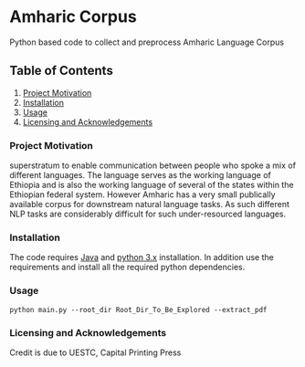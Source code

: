 # Amharic Corpus
Python based code to collect and preprocess Amharic Language Corpus


## Table of Contents
1. [Project Motivation](###project-motivation)
3. [Installation](###Installation)
4. [Usage](###Usage)
5. [Licensing and Acknowledgements](###Licensing-and-Acknowledgements)



### Project Motivation
superstratum to enable communication between people who spoke a mix of different languages. The language serves as the working language of Ethiopia and is also the working language of several of the states within the Ethiopian federal system. However Amharic has a very small publically available corpus for downstream natural language tasks. As such different NLP tasks are considerably difficult for such under-resourced languages.

### Installation
The code requires [Java](https://www.java.com/en/download/help/download_options.xml) and [python 3.x](https://www.python.org/downloads/) installation.
In addition use the requirements and install all the required python dependencies.

### Usage
```
python main.py --root_dir Root_Dir_To_Be_Explored --extract_pdf 
```

### Licensing and Acknowledgements
Credit is due to UESTC, Capital Printing Press